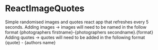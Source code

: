 # ReactImageQuotes

Simple randomised images and quotes react app that refreshes every 5 seconds.
Adding images
 -> images will need to be named in the follow format {photographers firstname}-{photographers secondname}.{format}
Adding quotes
 -> quotes will need to be added in the following format {quote} - {authors name}

